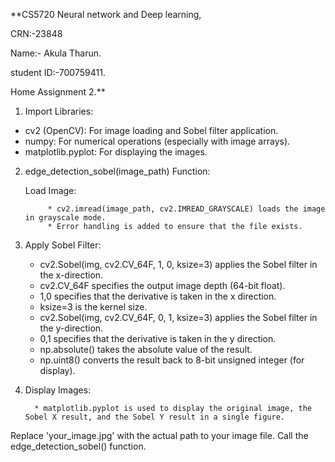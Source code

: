 **CS5720 Neural network and Deep learning,

CRN:-23848

Name:- Akula Tharun.

student ID:-700759411.

Home Assignment 2.**


1. Import Libraries:

  * cv2 (OpenCV): For image loading and Sobel filter application.
  * numpy: For numerical operations (especially with image arrays).
  * matplotlib.pyplot: For displaying the images.
 
2. edge_detection_sobel(image_path) Function: 

     Load Image:
   
            * cv2.imread(image_path, cv2.IMREAD_GRAYSCALE) loads the image in grayscale mode.
            * Error handling is added to ensure that the file exists.
            
4. Apply Sobel Filter:

      * cv2.Sobel(img, cv2.CV_64F, 1, 0, ksize=3) applies the Sobel filter in the x-direction.
      * cv2.CV_64F specifies the output image depth (64-bit float).
      * 1,0 specifies that the derivative is taken in the x direction.
      * ksize=3 is the kernel size.
      * cv2.Sobel(img, cv2.CV_64F, 0, 1, ksize=3) applies the Sobel filter in the y-direction.
      * 0,1 specifies that  the derivative is taken in the y direction.
      * np.absolute() takes the absolute value of the result.
      * np.uint8() converts the result back to 8-bit unsigned integer (for display).

5. Display Images:
   
         * matplotlib.pyplot is used to display the original image, the Sobel X result, and the Sobel Y result in a single figure.

Replace 'your_image.jpg' with the actual path to your image file.
Call the edge_detection_sobel() function.

